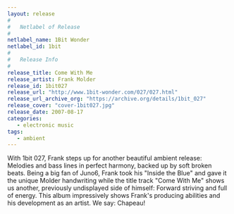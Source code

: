 ```yaml
---
layout: release
#
#   Netlabel of Release
#
netlabel_name: 1Bit Wonder
netlabel_id: 1bit
#
#   Release Info
#
release_title: Come With Me
release_artist: Frank Molder
release_id: 1bit027
release_url: "http://www.1bit-wonder.com/027/027.html"
release_url_archive_org: "https://archive.org/details/1bit_027"
release_cover: "cover-1bit027.jpg"
release_date: 2007-08-17
categories:
   - electronic music
tags:
   - ambient
---
```

With 1bit 027, Frank steps up for another beautiful ambient release: Melodies and bass lines in perfect harmony, backed up by soft broken beats. Being a big fan of Juno6, Frank took his "Inside the Blue" and gave it the unique Molder handwriting while the title track "Come With Me" shows us another, previously undisplayed side of himself: Forward striving and full of energy. This album impressively shows Frank's producing abilities and his development as an artist. We say: Chapeau!